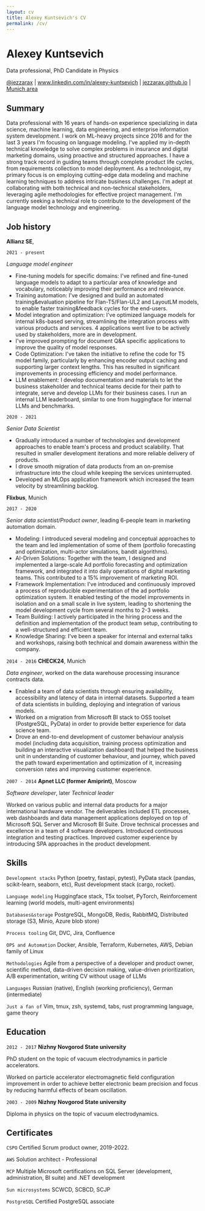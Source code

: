 ```yaml
---
layout: cv
title: Alexey Kuntsevich's CV
permalink: /cv/
---
```


# Alexey Kuntsevich
Data professional, PhD Candidate in Physics

<div id="webaddress">
<a href="https://twitter.com/jezzarax">@jezzarax</a>
| <a href="https://www.linkedin.com/in/alexey-kuntsevich">www.linkedin.com/in/alexey-kuntsevich</a>
| <a href="/blog/">jezzarax.github.io</a>
| <a href="https://goo.gl/maps/jxpZWvSq8uHwnLBC7">Munich area</a>
</div>


## Summary

Data professional with 16 years of hands-on experience specializing in data science, machine learning, data engineering, and enterprise information system development. I work on ML-heavy projects since 2016 and for the last 3 years I'm focusing on language modeling. I've applied my in-depth technical knowledge to solve complex problems in insurance and digital marketing domains, using proactive and structured approaches. I have a strong track record in guiding teams through complete product life cycles, from requirements collection to model deployment. As a technologist, my primary focus is on employing cutting-edge data modeling and machine learning techniques to address intricate business challenges. I'm adept at collaborating with both technical and non-technical stakeholders, leveraging agile methodologies for effective project management. I'm currently seeking a technical role to contribute to the development of the language model technology and engineering.


## Job history

__Allianz SE__, 

`2021 - present`

*Language model engineer*

* Fine-tuning models for specific domains: I've refined and fine-tuned language models to adapt to a particular area of knowledge and vocabulary, noticeably improving their performance and relevance.
* Training automation: I've designed and build an automated training&evaluation pipeline for Flan-T5/Flan-UL2 and LayoutLM models, to enable faster training&feedback cycles for the end-users.
* Model integration and optimization: I've optimized language models for internal k8s-based serving, streamlining the integration process with various products and services. 4 applications went live to be actively used by stakeholders, more are in development.
* I've improved prompting for document Q&A specific applications to improve the quality of model responses.
* Code Optimization: I've taken the initiative to refine the code for T5 model family, particularly by enhancing encoder output caching and supporting larger context lengths. This has resulted in significant improvements in processing efficiency and model performance.
* LLM enablement: I develop documentation and materials to let the business stakeholder and technical teams decide for their path to integrate, serve and develop LLMs for their business cases. I run an internal LLM leaderboard, similar to one from huggingface for internal LLMs and benchmarks.

`2020 - 2021`

*Senior Data Scientist*

* Gradually introduced a number of technologies and development approaches to enable team's process and product scalability. That resulted in smaller development iterations and more reliable delivery of products.
* I drove smooth migration of data products from an on-premise infrastructure into the cloud while keeping the services uninterrupted.
* Developed an MLOps application framework which increased the team velocity by streamlining backlog.


__Flixbus__, Munich

`2017 - 2020`

*Senior data scientist/Product owner*, leading 6-people team in marketing automation domain.

* Modeling: I introduced several modeling and conceptual approaches to the team and led implementation of some of them (portfolio forecasting and optimization, multi-actor simulations, bandit algorithms).
* AI-Driven Solutions: Together with the team, I designed and implemented a large-scale Ad portfolio forecasting and optimization framework, and integrated it into daily operations of digital marketing teams. This contributed to a 15% improvement of marketing ROI.
* Framework Implementation: I've introduced and continuously improved a process of reproducible experimentation of the ad portfolio optimization system. It enabled testing of the model improvements in isolation and on a small scale in live system, leading to shortening the model development cycle from several months to 2-3 weeks.
* Team Building: I actively participated in the hiring process and the definition and implementation of the product team setup, contributing to a well-structured and efficient team.
* Knowledge Sharing: I've been a speaker for internal and external talks and workshops, raising both technical and domain awareness within the company.

`2014 - 2016`
__CHECK24__, Munich

*Data engineer*, worked on the data warehouse processing insurance contracts data.

* Enabled a team of data scientists through ensuring availability, accessibility and latency of data in internal datasets. Supported a team of data scientists in building, deploying and integration of various models.
* Worked on a migration from Microsoft BI stack to OSS toolset (PostgreSQL, PyData) in order to provide better experience for data science team.
* Drove an end-to-end development of customer behaviour analysis model (including data acquisition, training process optimization and building an interactive visualization dashboard) that helped the business unit in understanding of customer behaviour, and journey, which paved the path toward experimentation and optimization of it, increasing conversion rates and improving customer experience.


`2007 - 2014`
__Apnet LLC (former Amiprint)__, Moscow

*Software developer*, later *Technical leader*

Worked on various public and internal data products for a major international hardware vendor. The deliverables included ETL processes, web dashboards and data management applications deployed on top of Microsoft SQL Server and Microsoft BI Suite. Drove technical processes and excellence in a team of 4 software developers. Introduced continuous integration and testing practices. Improved customer experience by introducing SPA approaches in the product development.


## Skills

`Development stacks` Python (poetry, fastapi, pytest), PyData stack (pandas, scikit-learn, seaborn, etc), Rust development stack (cargo, rocket).

`Language modeling` Huggingface stack, T5x toolset, PyTorch, Reinforcement learning (world models, multi-agent environments)

`Databases&storage` PostgreSQL, MongoDB, Redis, RabbitMQ, Distributed storage (S3, Minio, Azure blob store)

`Process tooling` Git, DVC, Jira, Confluence

`OPS and Automation` Docker, Ansible, Terraform, Kubernetes, AWS, Debian family of Linux

`Methodologies` Agile from a perspective of a developer and product owner, scientific method, data-driven decision making, value-driven prioritization, A/B experimentation, writing CV without usage of LLMs

`Languages` Russian (native), English (working proficiency), German (intermediate)

`Just a fan of` Vim, tmux, zsh, systemd, tabs, rust programming language, game theory

## Education

`2012 - 2017`
__Nizhny Novgorod State university__

PhD student on the topic of vacuum electrodynamics in particle accelerators.

Worked on particle accelerator electromagnetic field configuration improvement in order to achieve better electronic beam precision and focus by reducing harmful effects of beam oscillation.

`2003 - 2009`
__Nizhny Novgorod State university__

Diploma in physics on the topic of vacuum electrodynamics.


## Certificates

`CSPO` Certified Scrum product owner, 2019-2022.

`AWS` Solution architect - Professional

`MCP` Multiple Microsoft certifications on SQL Server (development, administration, BI suite) and .NET development

`Sun microsystems` SCWCD, SCBCD, SCJP

`PostgreSQL` Certified PostgreSQL associate


<!-- ### Footer

Last updated: June 2023 -->



